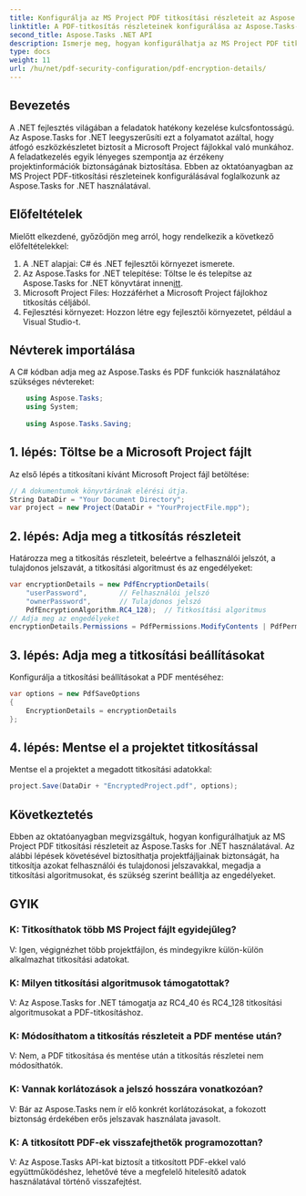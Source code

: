 ```yaml
---
title: Konfigurálja az MS Project PDF titkosítási részleteit az Aspose.Tasks-ban
linktitle: A PDF-titkosítás részleteinek konfigurálása az Aspose.Tasks-ban
second_title: Aspose.Tasks .NET API
description: Ismerje meg, hogyan konfigurálhatja az MS Project PDF titkosítási részleteit az Aspose.Tasks for .NET webhelyen. Biztosítsa projektfájljait felhasználói és tulajdonosi jelszavakkal.
type: docs
weight: 11
url: /hu/net/pdf-security-configuration/pdf-encryption-details/
---
```

## Bevezetés
A .NET fejlesztés világában a feladatok hatékony kezelése kulcsfontosságú. Az Aspose.Tasks for .NET leegyszerűsíti ezt a folyamatot azáltal, hogy átfogó eszközkészletet biztosít a Microsoft Project fájlokkal való munkához. A feladatkezelés egyik lényeges szempontja az érzékeny projektinformációk biztonságának biztosítása. Ebben az oktatóanyagban az MS Project PDF-titkosítási részleteinek konfigurálásával foglalkozunk az Aspose.Tasks for .NET használatával.
## Előfeltételek
Mielőtt elkezdené, győződjön meg arról, hogy rendelkezik a következő előfeltételekkel:
1. A .NET alapjai: C# és .NET fejlesztői környezet ismerete.
2.  Az Aspose.Tasks for .NET telepítése: Töltse le és telepítse az Aspose.Tasks for .NET könyvtárat innen[itt](https://releases.aspose.com/tasks/net/).
3. Microsoft Project Files: Hozzáférhet a Microsoft Project fájlokhoz titkosítás céljából.
4. Fejlesztési környezet: Hozzon létre egy fejlesztői környezetet, például a Visual Studio-t.

## Névterek importálása
A C# kódban adja meg az Aspose.Tasks és PDF funkciók használatához szükséges névtereket:
```csharp
    using Aspose.Tasks;
    using System;
    
    using Aspose.Tasks.Saving;
```
## 1. lépés: Töltse be a Microsoft Project fájlt
Az első lépés a titkosítani kívánt Microsoft Project fájl betöltése:
```csharp
// A dokumentumok könyvtárának elérési útja.
String DataDir = "Your Document Directory";
var project = new Project(DataDir + "YourProjectFile.mpp");
```
## 2. lépés: Adja meg a titkosítás részleteit
Határozza meg a titkosítás részleteit, beleértve a felhasználói jelszót, a tulajdonos jelszavát, a titkosítási algoritmust és az engedélyeket:
```csharp
var encryptionDetails = new PdfEncryptionDetails(
    "userPassword",        // Felhasználói jelszó
    "ownerPassword",       // Tulajdonos jelszó
    PdfEncryptionAlgorithm.RC4_128);  // Titkosítási algoritmus
// Adja meg az engedélyeket
encryptionDetails.Permissions = PdfPermissions.ModifyContents | PdfPermissions.ModifyAnnotations;
```
## 3. lépés: Adja meg a titkosítási beállításokat
Konfigurálja a titkosítási beállításokat a PDF mentéséhez:
```csharp
var options = new PdfSaveOptions
{
    EncryptionDetails = encryptionDetails
};
```
## 4. lépés: Mentse el a projektet titkosítással
Mentse el a projektet a megadott titkosítási adatokkal:
```csharp
project.Save(DataDir + "EncryptedProject.pdf", options);
```

## Következtetés
Ebben az oktatóanyagban megvizsgáltuk, hogyan konfigurálhatjuk az MS Project PDF titkosítási részleteit az Aspose.Tasks for .NET használatával. Az alábbi lépések követésével biztosíthatja projektfájljainak biztonságát, ha titkosítja azokat felhasználói és tulajdonosi jelszavakkal, megadja a titkosítási algoritmusokat, és szükség szerint beállítja az engedélyeket.
## GYIK
### K: Titkosíthatok több MS Project fájlt egyidejűleg?
V: Igen, végignézhet több projektfájlon, és mindegyikre külön-külön alkalmazhat titkosítási adatokat.
### K: Milyen titkosítási algoritmusok támogatottak?
V: Az Aspose.Tasks for .NET támogatja az RC4_40 és RC4_128 titkosítási algoritmusokat a PDF-titkosításhoz.
### K: Módosíthatom a titkosítás részleteit a PDF mentése után?
V: Nem, a PDF titkosítása és mentése után a titkosítás részletei nem módosíthatók.
### K: Vannak korlátozások a jelszó hosszára vonatkozóan?
V: Bár az Aspose.Tasks nem ír elő konkrét korlátozásokat, a fokozott biztonság érdekében erős jelszavak használata javasolt.
### K: A titkosított PDF-ek visszafejthetők programozottan?
V: Az Aspose.Tasks API-kat biztosít a titkosított PDF-ekkel való együttműködéshez, lehetővé téve a megfelelő hitelesítő adatok használatával történő visszafejtést.